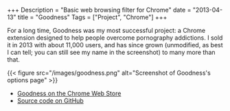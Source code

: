 +++
Description = "Basic web browsing filter for Chrome"
date = "2013-04-13"
title = "Goodness"
Tags = ["Project", "Chrome"]
+++

For a long time, Goodness was my most successful project: a Chrome extension designed to help people overcome pornography addictions. I sold it in 2013 with about 11,000 users, and has since grown (unmodified, as best I can tell; you can still see my name in the screenshot) to many more than that.

{{< figure src="/images/goodness.png" alt="Screenshot of Goodness's options page" >}}

- [Goodness on the Chrome Web Store](https://chrome.google.com/webstore/detail/goodness/ekdgbodaoampohmhmecigaomnjppbplb)
- [Source code on GitHub](https://github.com/tylermumford/Goodness)